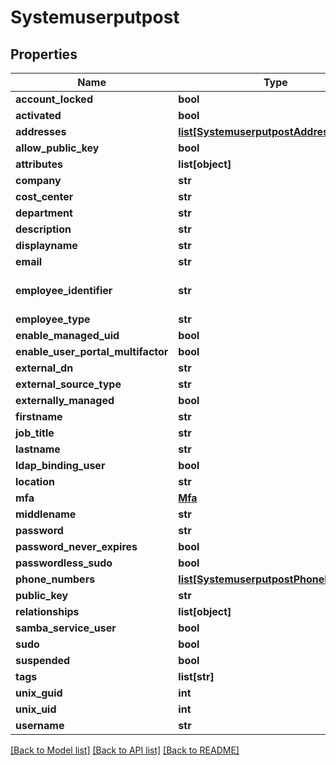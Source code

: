# Systemuserputpost

## Properties
Name | Type | Description | Notes
------------ | ------------- | ------------- | -------------
**account_locked** | **bool** |  | [optional] 
**activated** | **bool** |  | [optional] 
**addresses** | [**list[SystemuserputpostAddresses]**](SystemuserputpostAddresses.md) |  | [optional] 
**allow_public_key** | **bool** |  | [optional] 
**attributes** | **list[object]** |  | [optional] 
**company** | **str** |  | [optional] 
**cost_center** | **str** |  | [optional] 
**department** | **str** |  | [optional] 
**description** | **str** |  | [optional] 
**displayname** | **str** |  | [optional] 
**email** | **str** |  | 
**employee_identifier** | **str** | Must be unique per user.  | [optional] 
**employee_type** | **str** |  | [optional] 
**enable_managed_uid** | **bool** |  | [optional] 
**enable_user_portal_multifactor** | **bool** |  | [optional] 
**external_dn** | **str** |  | [optional] 
**external_source_type** | **str** |  | [optional] 
**externally_managed** | **bool** |  | [optional] 
**firstname** | **str** |  | [optional] 
**job_title** | **str** |  | [optional] 
**lastname** | **str** |  | [optional] 
**ldap_binding_user** | **bool** |  | [optional] 
**location** | **str** |  | [optional] 
**mfa** | [**Mfa**](Mfa.md) |  | [optional] 
**middlename** | **str** |  | [optional] 
**password** | **str** |  | [optional] 
**password_never_expires** | **bool** |  | [optional] 
**passwordless_sudo** | **bool** |  | [optional] 
**phone_numbers** | [**list[SystemuserputpostPhoneNumbers]**](SystemuserputpostPhoneNumbers.md) |  | [optional] 
**public_key** | **str** |  | [optional] 
**relationships** | **list[object]** |  | [optional] 
**samba_service_user** | **bool** |  | [optional] 
**sudo** | **bool** |  | [optional] 
**suspended** | **bool** |  | [optional] 
**tags** | **list[str]** |  | [optional] 
**unix_guid** | **int** |  | [optional] 
**unix_uid** | **int** |  | [optional] 
**username** | **str** |  | 

[[Back to Model list]](../README.md#documentation-for-models) [[Back to API list]](../README.md#documentation-for-api-endpoints) [[Back to README]](../README.md)


